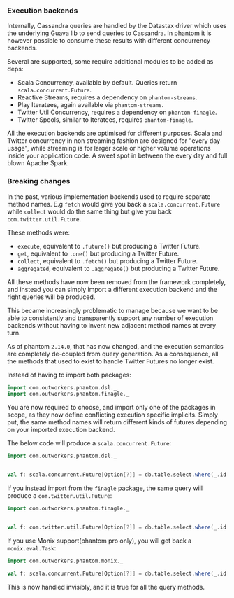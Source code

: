 ### Execution backends

Internally, Cassandra queries are handled by the Datastax driver which uses the underlying Guava lib to send queries to Cassandra.
In phantom it is however possible to consume these results with different concurrency backends.

Several are supported, some require additional modules to be added as deps:

- Scala Concurrency, available by default. Queries return `scala.concurrent.Future`.
- Reactive Streams, requires a dependency on `phantom-streams`.
- Play Iteratees, again available via `phantom-streams`.
- Twitter Util Concurrency, requires a dependency on `phantom-finagle`.
- Twitter Spools, similar to Iteratees, requires `phantom-finagle`.


All the execution backends are optimised for different purposes. Scala and Twitter concurrency in non
streaming fashion are designed for "every day usage", while streaming is for larger scale or higher volume
operations inside your application code. A sweet spot in between the every day and full blown Apache Spark.


### Breaking changes

In the past, various implementation backends used to require separate method names. E.g `fetch` would give you back a 
`scala.concurrent.Future` while `collect` would do the same thing but give you back `com.twitter.util.Future`.

These methods were:

- `execute`, equivalent to `.future()` but producing a Twitter Future.
- `get`, equivalent to `.one()` but producing a Twitter Future.
- `collect`, equivalent to `.fetch()` but producing a Twitter Future.
- `aggregated`, equivalent to `.aggregate()` but producing a Twitter Future.

All these methods have now been removed from the framework completely, and instead you can simply import
a different execution backend and the right queries will be produced.


This became increasingly problematic to manage because we want to be able to consistently and transparently support
any number of execution backends without having to invent new adjacent method names at every turn.

As of phantom `2.14.0`, that has now changed, and the execution semantics are completely de-coupled from
query generation. As a consequence, all the methods that used to exist to handle Twitter Futures no longer exist.


Instead of having to import both packages:

```scala
import com.outworkers.phantom.dsl._
import com.outworkers.phantom.finagle._
```

You are now required to choose, and import only one of the packages in scope, as they now define conflicting
execution specific implicits. Simply put, the same method names will return different kinds of futures
depending on your imported execution backend.

The below code will produce a `scala.concurrent.Future`:

```scala
import com.outworkers.phantom.dsl._


val f: scala.concurrent.Future[Option[?]] = db.table.select.where(_.id eqs id).one()
```


If you instead import from the `finagle` package, the same query will produce a `com.twitter.util.Future`:

```scala
import com.outworkers.phantom.finagle._


val f: com.twitter.util.Future[Option[?]] = db.table.select.where(_.id eqs id).one()
```

If you use Monix support(phantom pro only), you will get back a `monix.eval.Task`:

```scala
import com.outworkers.phantom.monix._

val f: scala.concurrent.Future[Option[?]] = db.table.select.where(_.id eqs id).one()
```


This is now handled invisibly, and it is true for all the query methods.
